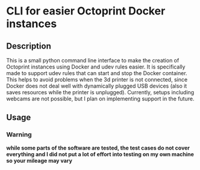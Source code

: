 # CLI for easier Octoprint Docker instances

## Description

This is a small python command line interface to make the creation of Octoprint instances using Docker and udev rules
easier. It is specifically made to support udev rules that can start and stop the Docker container. This helps to
avoid problems when the 3d printer is not connected, since Docker does not deal well with dynamically plugged USB
devices (also it saves resources while the printer is unplugged).
Currently, setups including webcams are not possible, but I plan on implementing support in the future.

## Usage


### Warning
**while some parts of the software are tested, the test cases do not cover everything and I did not put a lot of 
effort into testing on my own machine so your mileage may vary**